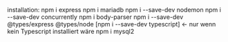 installation:
    npm i express <!-- express for http-server -->
    npm i mariadb <!-- DB Treiber -->
    npm i --save-dev nodemon <!-- restart by changes -->
    npm i --save-dev concurrently <!-- build and serve the app -->
    npm i body-parser <!--  -->
    npm i --save-dev @types/express @types/node <!--  -->
    [npm i --save-dev typescript] <- nur wenn kein Typescript installiert wäre <!--  -->
    npm i mysql2 <!-- mysql Treiber -->